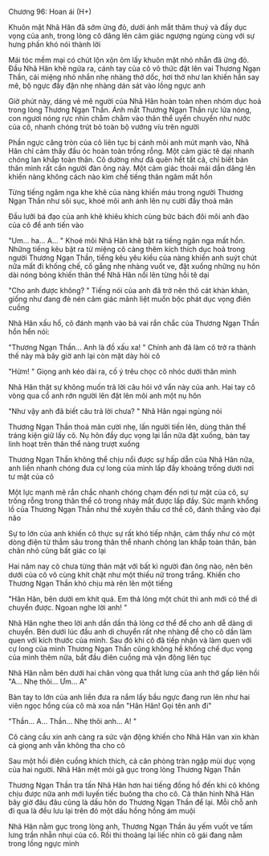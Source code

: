 




Chương 96: Hoan ái (H+)


Khuôn mặt Nhã Hân đã sớm ửng đỏ, dưới ánh mắt thâm thuý và đầy dục vọng của anh, trong lòng cô dâng lên cảm giác ngượng ngùng cùng với sự hưng phấn khó nói thành lời

Mái tóc mềm mại có chút lộn xộn ôm lấy khuôn mặt nhỏ nhắn đã ửng đỏ. Đầu Nhã Hân khẽ ngửa ra, cánh tay của cô vô thức đặt lên vai Thương Ngạn Thần, cái miệng nhỏ nhắn nhẹ nhàng thở dốc, hơi thở như lan khiến hắn say mê, bộ ngực đầy đặn nhẹ nhàng dán sát vào lồng ngực anh

Giờ phút này, dáng vẻ mê người của Nhã Hân hoàn toàn nhen nhóm dục hoả trong lòng Thương Ngạn Thần. Ánh mắt Thương Ngạn Thần rực lửa nóng, con ngươi nóng rực nhìn chằm chằm vào thân thể uyển chuyển như nước của cô, nhanh chóng trút bỏ toàn bộ vướng víu trên người

Phần ngực căng tròn của cô liên tục bị cánh môi anh mút mạnh vào, Nhã Hân chỉ cảm thấy đầu óc hoàn toàn trổng rỗng. Một cảm giác tê dại nhanh chóng lan khắp toàn thân. Cô dường như đã quên hết tất cả, chỉ biết bản thân mình rất cần người đàn ông này. Một cảm giác thoải mái dần dâng lên khiến nàng không cách nào kìm chế tiếng thân ngâm mất hồn

Từng tiếng ngâm nga khe khẽ của nàng khiến máu trong người Thương Ngạn Thần như sôi sục, khoé môi anh ánh lên nụ cười đầy thoả mãn

Đầu lưỡi bá đạo của anh khẽ khiêu khích cùng bức bách đôi môi anh đào của cô để anh tiến vào

"Um... ha... A... " Khoé môi Nhã Hân khẽ bật ra tiếng ngân nga mất hồn. Những tiếng kêu bật ra từ miệng cô càng thêm kích thích dục hoả trong người Thương Ngạn Thần, tiếng kêu yêu kiều của nàng khiến anh suýt chút nữa mất đi khống chế, cố gắng nhẹ nhàng vuốt ve, đặt xuống những nụ hôn dài nóng bỏng khiến thân thể Nhã Hân nổi lên từng hồi tê dại

"Cho anh được không? " Tiếng nói của anh đã trở nên thô cát khàn khàn, giống như đang đè nén cảm giác mãnh liệt muốn bộc phát dục vọng điên cuồng

Nhã Hân xấu hổ, cô đánh mạnh vào bả vai rắn chắc của Thương Ngạn Thần hổn hển nói:

"Thương Ngạn Thần... Anh là đồ xấu xa! " Chính anh đã làm cô trở ra thành thế này mà bây giờ anh lại còn mặt dày hỏi cô

"Hửm! " Giọng anh kéo dài ra, cố ý trêu chọc cô nhóc dưới thân mình

Nhã Hân thật sự không muốn trả lời câu hỏi vớ vẩn này của anh. Hai tay cô vòng qua cổ anh rớn người lên đặt lên môi anh một nụ hôn

"Như vậy anh đã biết câu trả lời chưa? " Nhã Hân ngại ngùng nói

Thương Ngạn Thần thoả mãn cười nhẹ, lấn người tiến lên, dùng thân thể tráng kiện giữ lấy cô. Nụ hôn đầy dục vọng lại lần nữa đặt xuống, bàn tay linh hoạt trên thân thể nàng trượt xuống

Thương Ngạn Thần không thể chịu nổi được sự hấp dẫn của Nhã Hân nữa, anh liền nhanh chóng đưa cự long của mình lấp đầy khoảng trống dưới nơi tư mật của cô

Một lực mạnh mẽ rắn chắc nhanh chóng chạm đến nơi tư mật của cô, sự trống rỗng trong thân thể cô trong nháy mắt được lấp đầy. Sức mạnh khổng lồ của Thương Ngạn Thần như thể xuyên thấu cơ thể cô, đánh thẳng vào đại não

Sự to lớn của anh khiến cô thực sự rất khó tiếp nhận, cảm thấy như có một dòng điện từ thẳm sâu trong thân thể nhanh chóng lan khắp toàn thân, bàn chân nhỏ cũng bất giác co lại

Hai năm nay cô chưa từng thân mật với bất kì người đàn ông nào, nên bên dưới của cô vô cùng khít chặt như một thiếu nữ trong trắng. Khiến cho Thương Ngạn Thần khó chịu mà rên lên một tiếng

"Hân Hân, bên dưới em khít quá. Em thả lỏng một chút thì anh mới có thể di chuyển được. Ngoan nghe lời anh! "

Nhã Hân nghe theo lời anh dần dần thả lỏng cơ thể để cho anh dễ dàng di chuyển. Bên dưới lúc đầu anh di chuyển rất nhẹ nhàng để cho cô dần làm quen với kích thước của mình. Sau đó khi cô đã tiếp nhận và làm quen với cự long của mình Thương Ngạn Thần cũng không hề khống chế dục vọng của mình thêm nữa, bắt đầu điên cuồng mà vận động liên tục

Nhã Hân nằm bên dưới hai chân vòng qua thắt lưng của anh thở gấp liên hồi "A... Nhẹ thôi... Ưm... A"

Bàn tay to lớn của anh liền đưa ra nắm lấy bầu ngực đang run lên như hai viên ngọc hồng của cô mà xoa nắn "Hân Hân! Gọi tên anh đi"

"Thần... A... Thần... Nhẹ thôi anh... A! "

Cô càng cầu xin anh càng ra sức vận động khiến cho Nhã Hân van xin khàn cả giọng anh vẫn không tha cho cô

Sau một hồi điên cuồng khích thích, cả căn phòng tràn ngập mùi dục vọng của hai người. Nhã Hân mệt mỏi gã gục trong lòng Thương Ngạn Thần

Thương Ngạn Thần tra tấn Nhã Hân hơn hai tiếng đồng hồ đến khi cô không chịu được nữa anh mới luyến tiếc buông tha cho cô. Cả thân hình Nhã Hân bây giờ đâu đâu cũng là dấu hôn do Thương Ngạn Thần để lại. Mỗi chỗ anh đi qua là đều lưu lại trên đó một dấu hồng hồng ám muội

Nhã Hân nằm gục trong lòng anh, Thương Ngạn Thần âu yếm vuốt ve tấm lưng trần nhẵn nhụi của cô. Rồi thi thoảng lại liếc nhìn cô gái đang nằm trong lồng ngực mình




